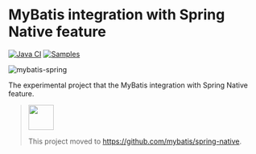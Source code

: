 # MyBatis integration with Spring Native feature

[![Java CI](https://github.com/kazuki43zoo/mybatis-spring-native/actions/workflows/ci.yaml/badge.svg)](https://github.com/kazuki43zoo/mybatis-spring-native/actions/workflows/ci.yaml)
[![Samples](https://github.com/kazuki43zoo/mybatis-spring-native/actions/workflows/samples.yaml/badge.svg)](https://github.com/kazuki43zoo/mybatis-spring-native/actions/workflows/samples.yaml)

![mybatis-spring](http://mybatis.github.io/images/mybatis-logo.png)

The experimental project that the MyBatis integration with Spring Native feature.

> <img src="https://illust8.com/wp-content/uploads/2018/08/mark_chuui_illust_904.png" width="50" height="50">
> 
> This project moved to https://github.com/mybatis/spring-native.



